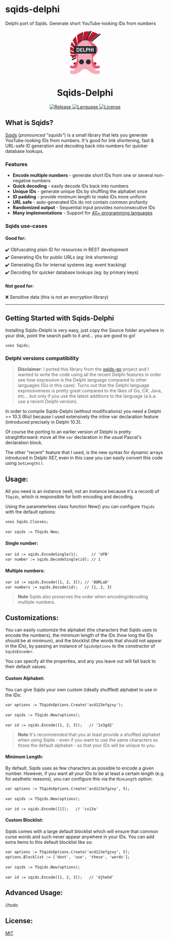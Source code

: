 # sqids-delphi
Delphi port of Sqids. Generate short YouTube-looking IDs from numbers

<p align="center">
    <a href="https://sqids.org/"><img alt="Sqids-Delphi" src="sqids-delphi.png" width="100" /></a>
</p>

<h1 align="center">Sqids-Delphi</h1>
<p align="center">
	<a href="https://github.com/paolo-rossi/sqids-delphi/releases">
		<img alt="Release" src="https://img.shields.io/github/v/tag/paolo-rossi/sqids-delphi?style=for-the-badge&color=FB0088" />
	</a>
	<a href="https://github.com/paolo-rossi/sqids-delphi/tree/main/Source">
		<img alt="Language" src="https://img.shields.io/badge/written_in-Delphi-8F00FF?style=for-the-badge" />
	</a>
	<a href="LICENSE">
		<img alt="License" src="https://img.shields.io/github/license/paolo-rossi/sqids-delphi?style=for-the-badge&color=FFA800" />
	</a>
</p>

## What is Sqids?
[Sqids](https://sqids.org/go) (*pronounced "squids"*)  is a small library that lets you generate YouTube-looking IDs from numbers. It's good for link shortening, fast & URL-safe ID generation and decoding back into numbers for quicker database lookups.

### Features

- **Encode multiple numbers** - generate short IDs from one or several non-negative numbers
- **Quick decoding** - easily decode IDs back into numbers
- **Unique IDs** - generate unique IDs by shuffling the alphabet once
- **ID padding** - provide minimum length to make IDs more uniform
- **URL safe** - auto-generated IDs do not contain common profanity
- **Randomized output** - Sequential input provides nonconsecutive IDs
- **Many implementations** - Support for [40+ programming languages](https://sqids.org/)


### Sqids use-cases

#### Good for:

:heavy_check_mark: Obfuscating plain ID for resources in REST development <br />
:heavy_check_mark: Generating IDs for public URLs (eg: link shortening)<br />
:heavy_check_mark: Generating IDs for internal systems (eg: event tracking)<br />
:heavy_check_mark: Decoding for quicker database lookups (eg: by primary keys)<br />

#### Not good for:

:x: Sensitive data (this is not an encryption library)<br />

---

## Getting Started with Sqids-Delphi

Installing Sqids-Delphi is very easy, just copy the Source folder anywhere in your disk, point the search path to it and... you are good to go!

```delphi
uses Sqids;
```

### Delphi versions compatibility

> **Disclaimer**: 
> I ported this library from the [sqids-go](https://github.com/sqids/sqids-go) project and I wanted to write the code using all the recent Delphi features in order see how expressive is the Delphi language compared to other languages (Go in this case). Turns out that the Delphi language expressiveness is pretty great compared to the likes of Go, C#, Java, etc... but only if you use the latest additions to the language (a.k.a. use a recent Delphi version).

In order to compile Sqids-Delphi (without modifications) you need a Delphi >= 10.3 (Rio) because I used extensively the inline var declaration feature (introduced precisely in Delphi 10.3).

Of course the porting to an earlier version of Delphi is pretty straightforward: move all the `var` declaration in the usual Pascal's declaration block.

The other "recent" feature that I used, is the new syntax for dynamic arrays introduced in Delphi XE7, even in this case you can easily convert this code using `SetLength()`.

## Usage:

All you need is an instance (well, not an instance because it's a record) of `TSqids`, which is responsible for both encoding and decoding.

Using the parameterless class function New() you can configure `TSqids` with the default options:

```delphi
uses Sqids.Classes;

var sqids := TSqids.New;
```

#### Single number:

```delphi
var id := sqids.EncodeSingle(1);      // 'UfB'
var number := sqids.DecodeSingle(id); // 1
```

#### Multiple numbers:

```delphi
var id := sqids.Encode([1, 2, 3]); // '8QRLaD'
var numbers := sqids.Decode(id);   // [1, 2, 3]
```

> **Note**
> Sqids also preserves the order when encoding/decoding multiple numbers.

## Customizations:

You can easily customize the alphabet (the characters that Sqids uses to encode the numbers), the minimum length of the IDs (how long the IDs should be at minimum), and the blocklist (the words that should not appear in the IDs), by passing an instance of `SqidsOptions` to the constructor of `SqidsEncoder`.

You can specify all the properties, and any you leave out will fall back to their default values.

#### Custom Alphabet:

You can give Sqids your own custom (ideally shuffled) alphabet to use in the IDs:

```delphi
var options := TSqidsOptions.Create('acd123efgzxy');

var sqids := TSqids.New(options);

var id := sqids.Encode([1, 2, 3]);   // '1x3gd2'
```

> **Note**
> It's recommended that you at least provide a shuffled alphabet when using Sqids - even if you want to use the same characters as those the default alphabet - so that your IDs will be unique to you.

#### Minimum Length:

By default, Sqids uses as few characters as possible to encode a given number. However, if you want all your IDs to be at least a certain length (e.g. for aesthetic reasons), you can configure this via the `MinLength` option:

```delphi
var options := TSqidsOptions.Create('acd123efgzxy', 5);

var sqids := TSqids.New(options);

var id := sqids.Encode([1]);   // 'cx13a'
```

#### Custom Blocklist:

Sqids comes with a large default blocklist which will ensure that common curse words and such never appear anywhere in your IDs. You can add extra items to this default blocklist like so:

```delphi
var options := TSqidsOptions.Create('acd123efgzxy', 5);
options.Blocklist := ['dont', 'use', 'these', 'words'];

var sqids := TSqids.New(options);

var id := sqids.Encode([1, 2, 3]);   // 'djhehd'
```

## Advanced Usage:

//todo

## License:

[MIT](LICENSE)
